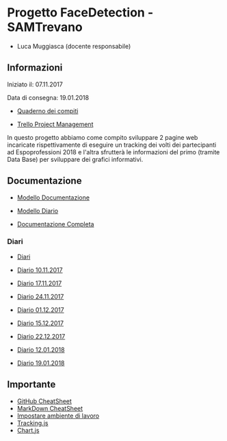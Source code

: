 # Progetto FaceDetection - SAMTrevano

- Luca Muggiasca (docente responsabile)

## Informazioni
Iniziato il: 07.11.2017

Data di consegna: 19.01.2018

- [Quaderno dei compiti](Documentazione/qdc_p2_faceDetection.pdf)

- [Trello Project Management](https://trello.com/b/PfylxN0O/facedetection)

In questo progetto abbiamo come compito sviluppare 2 pagine web incaricate rispettivamente di eseguire un tracking dei volti dei partecipanti ad Espoprofessioni 2018 e l'altra sfrutterà le informazioni del primo (tramite Data Base) per sviluppare dei grafici informativi.
  
## Documentazione
- [Modello Documentazione](Documentazione/0_Documentazione.md)
- [Modello Diario](Documentazione/Diari/ModelloDiario.md)

- [Documentazione Completa](Documentazione/FFaceDetection_Doc.md)

### Diari
- [Diari](Documentazione/Diari/)

- [Diario 10.11.2017](Documentazione/Diari/I3_DIARIO_PROG2_10.11.2017.md)
- [Diario 17.11.2017](Documentazione/Diari/I3_DIARIO_PROG2_17.11.2017.md)
- [Diario 24.11.2017](Documentazione/Diari/I3_DIARIO_PROG2_24.12.2017.md)
- [Diario 01.12.2017](Documentazione/Diari/I3_DIARIO_PROG2_1.12.2017.md)
- [Diario 15.12.2017](Documentazione/Diari/I3_DIARIO_PROG2_15.12.2017.md)
- [Diario 22.12.2017](Documentazione/Diari/I3_DIARIO_PROG2_22.12.2017.md)
- [Diario 12.01.2018](Documentazione/Diari/I3_DIARIO_PROG2_12.01.2018.md)
- [Diario 19.01.2018](Documentazione/Diari/I3_DIARIO_PROG2_19.01.2018.md)



## Importante
- [GitHub CheatSheet](Guide/github-cheatsheet.pdf)
- [MarkDown CheatSheet](Guide/markdownCheatSheet.md)
- [Impostare ambiente di lavoro](Guide/ImpostareAmbienteLavoro.md)
- [Tracking.js](https://trackingjs.com/)
- [Chart.js](http://www.chartjs.org/)

